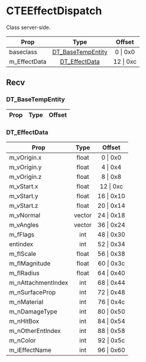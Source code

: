 # CTEEffectDispatch
Class server-side.

|Prop|Type|Offset|
|---|:-:|:-:|
|baseclass|[DT_BaseTempEntity](#DT_BaseTempEntity)|0 \| 0x0|
|m_EffectData|[DT_EffectData](#DT_EffectData)|12 \| 0xc|

## Recv

### DT_BaseTempEntity

|Prop|Type|Offset|
|---|:-:|:-:|

### DT_EffectData

|Prop|Type|Offset|
|---|:-:|:-:|
|m_vOrigin.x|float|0 \| 0x0|
|m_vOrigin.y|float|4 \| 0x4|
|m_vOrigin.z|float|8 \| 0x8|
|m_vStart.x|float|12 \| 0xc|
|m_vStart.y|float|16 \| 0x10|
|m_vStart.z|float|20 \| 0x14|
|m_vNormal|vector|24 \| 0x18|
|m_vAngles|vector|36 \| 0x24|
|m_fFlags|int|48 \| 0x30|
|entindex|int|52 \| 0x34|
|m_flScale|float|56 \| 0x38|
|m_flMagnitude|float|60 \| 0x3c|
|m_flRadius|float|64 \| 0x40|
|m_nAttachmentIndex|int|68 \| 0x44|
|m_nSurfaceProp|int|72 \| 0x48|
|m_nMaterial|int|76 \| 0x4c|
|m_nDamageType|int|80 \| 0x50|
|m_nHitBox|int|84 \| 0x54|
|m_nOtherEntIndex|int|88 \| 0x58|
|m_nColor|int|92 \| 0x5c|
|m_iEffectName|int|96 \| 0x60|
